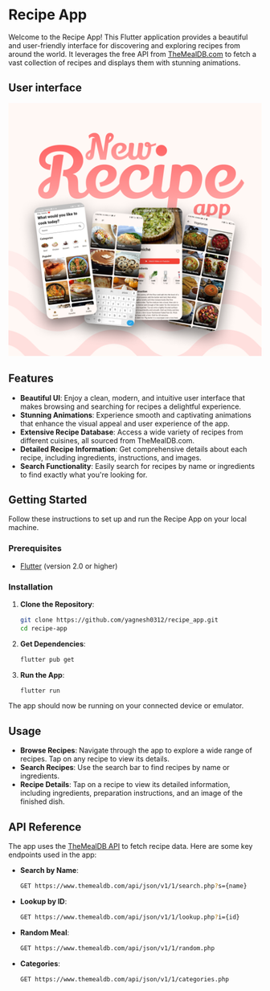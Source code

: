 # Recipe App

Welcome to the Recipe App! This Flutter application provides a beautiful and user-friendly interface for discovering and exploring recipes from around the world. It leverages the free API from [TheMealDB.com](https://www.themealdb.com) to fetch a vast collection of recipes and displays them with stunning animations.

## User interface
![alt text](./images/img1.png)

## Features

- **Beautiful UI**: Enjoy a clean, modern, and intuitive user interface that makes browsing and searching for recipes a delightful experience.
- **Stunning Animations**: Experience smooth and captivating animations that enhance the visual appeal and user experience of the app.
- **Extensive Recipe Database**: Access a wide variety of recipes from different cuisines, all sourced from TheMealDB.com.
- **Detailed Recipe Information**: Get comprehensive details about each recipe, including ingredients, instructions, and images.
- **Search Functionality**: Easily search for recipes by name or ingredients to find exactly what you're looking for.

## Getting Started

Follow these instructions to set up and run the Recipe App on your local machine.

### Prerequisites

- [Flutter](https://flutter.dev/docs/get-started/install) (version 2.0 or higher)

### Installation

1. **Clone the Repository**:
    ```sh
    git clone https://github.com/yagnesh0312/recipe_app.git
    cd recipe-app
    ```

2. **Get Dependencies**:
    ```sh
    flutter pub get
    ```

3. **Run the App**:
    ```sh
    flutter run
    ```

The app should now be running on your connected device or emulator.

## Usage

- **Browse Recipes**: Navigate through the app to explore a wide range of recipes. Tap on any recipe to view its details.
- **Search Recipes**: Use the search bar to find recipes by name or ingredients.
- **Recipe Details**: Tap on a recipe to view its detailed information, including ingredients, preparation instructions, and an image of the finished dish.

## API Reference

The app uses the [TheMealDB API](https://www.themealdb.com/api.php) to fetch recipe data. Here are some key endpoints used in the app:

- **Search by Name**:
    ```sh
    GET https://www.themealdb.com/api/json/v1/1/search.php?s={name}
    ```
- **Lookup by ID**:
    ```sh
    GET https://www.themealdb.com/api/json/v1/1/lookup.php?i={id}
    ```
- **Random Meal**:
    ```sh
    GET https://www.themealdb.com/api/json/v1/1/random.php
    ```
- **Categories**:
    ```sh
    GET https://www.themealdb.com/api/json/v1/1/categories.php
    ```

